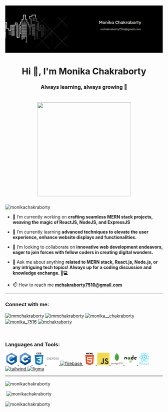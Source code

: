 ![logo](https://github.com/MonikaChakraborty/MonikaChakraborty/blob/main/1702444921050.jpg)
<h1 align="center">Hi 👋, I'm Monika Chakraborty</h1>
<h3 align="center">Always learning, always growing 🌱</h3>

<h1 align="center"><a href="#"><img width="300" height="300" src="https://pro2-bar-s3-cdn-cf5.myportfolio.com/17a47d9e8f4727ce5f3e48805b2d8eb2/67cb1a46-1d0c-45fe-ab3f-520e4802b1b8_rwc_0x7x800x626x800.gif?h=3ef38d2bcece76203455258e0d585fe9"/></a></h1>

<p align="left"> <img src="https://komarev.com/ghpvc/?username=monikachakraborty&label=Profile%20views&color=0e75b6&style=flat" alt="monikachakraborty" /> </p>

- 🔭 I’m currently working on **crafting seamless MERN stack projects, weaving the magic of ReactJS, NodeJS, and ExpressJS**

- 🌱 I’m currently learning **advanced techniques to elevate the user experience, enhance website displays and functionalities.**

- 👯 I’m looking to collaborate on **innovative web development endeavors, eager to join forces with fellow coders in creating digital wonders.**

- 💬 Ask me about anything **related to MERN stack, React.js, Node.js, or any intriguing tech topics! Always up for a coding discussion and knowledge exchange. 🚀💻**
  
- 📫 How to reach me **mchakraborty7516@gmail.com**

---

<h3 align="left">Connect with me:</h3>
<p align="left">
<a href="https://linkedin.com/in/immchakraborty" target="blank"><img align="center" src="https://raw.githubusercontent.com/rahuldkjain/github-profile-readme-generator/master/src/images/icons/Social/linked-in-alt.svg" alt="immchakraborty" height="30" width="40" /></a>
<a href="https://fb.com/immchakraborty" target="blank"><img align="center" src="https://raw.githubusercontent.com/rahuldkjain/github-profile-readme-generator/master/src/images/icons/Social/facebook.svg" alt="immchakraborty" height="30" width="40" /></a>
<a href="https://instagram.com/monika__chakraborty" target="blank"><img align="center" src="https://raw.githubusercontent.com/rahuldkjain/github-profile-readme-generator/master/src/images/icons/Social/instagram.svg" alt="monika__chakraborty" height="30" width="40" /></a>
<a href="https://www.codechef.com/users/monika_7516" target="blank"><img align="center" src="https://cdn.jsdelivr.net/npm/simple-icons@3.1.0/icons/codechef.svg" alt="monika_7516" height="30" width="40" /></a>
<a href="https://codeforces.com/profile/mchakraborty" target="blank"><img align="center" src="https://raw.githubusercontent.com/rahuldkjain/github-profile-readme-generator/master/src/images/icons/Social/codeforces.svg" alt="mchakraborty" height="30" width="40" /></a>
</p>

</br>

<h3 align="left">Languages and Tools:</h3>
<p align="left"> <a href="https://www.cprogramming.com/" target="_blank" rel="noreferrer"> <img src="https://raw.githubusercontent.com/devicons/devicon/master/icons/c/c-original.svg" alt="c" width="40" height="40"/> </a> <a href="https://www.w3schools.com/cpp/" target="_blank" rel="noreferrer"> <img src="https://raw.githubusercontent.com/devicons/devicon/master/icons/cplusplus/cplusplus-original.svg" alt="cplusplus" width="40" height="40"/> </a> <a href="https://www.w3schools.com/css/" target="_blank" rel="noreferrer"> <img src="https://raw.githubusercontent.com/devicons/devicon/master/icons/css3/css3-original-wordmark.svg" alt="css3" width="40" height="40"/> </a> <a href="https://expressjs.com" target="_blank" rel="noreferrer"> <img src="https://raw.githubusercontent.com/devicons/devicon/master/icons/express/express-original-wordmark.svg" alt="express" width="40" height="40"/> </a> <a href="https://firebase.google.com/" target="_blank" rel="noreferrer"> <img src="https://www.vectorlogo.zone/logos/firebase/firebase-icon.svg" alt="firebase" width="40" height="40"/> </a> <a href="https://www.w3.org/html/" target="_blank" rel="noreferrer"> <img src="https://raw.githubusercontent.com/devicons/devicon/master/icons/html5/html5-original-wordmark.svg" alt="html5" width="40" height="40"/> </a> <a href="https://developer.mozilla.org/en-US/docs/Web/JavaScript" target="_blank" rel="noreferrer"> <img src="https://raw.githubusercontent.com/devicons/devicon/master/icons/javascript/javascript-original.svg" alt="javascript" width="40" height="40"/> </a> <a href="https://www.mongodb.com/" target="_blank" rel="noreferrer"> <img src="https://raw.githubusercontent.com/devicons/devicon/master/icons/mongodb/mongodb-original-wordmark.svg" alt="mongodb" width="40" height="40"/> </a> <a href="https://nodejs.org" target="_blank" rel="noreferrer"> <img src="https://raw.githubusercontent.com/devicons/devicon/master/icons/nodejs/nodejs-original-wordmark.svg" alt="nodejs" width="40" height="40"/> </a> <a href="https://reactjs.org/" target="_blank" rel="noreferrer"> <img src="https://raw.githubusercontent.com/devicons/devicon/master/icons/react/react-original-wordmark.svg" alt="react" width="40" height="40"/> </a> <a href="https://tailwindcss.com/" target="_blank" rel="noreferrer"> <img src="https://www.vectorlogo.zone/logos/tailwindcss/tailwindcss-icon.svg" alt="tailwind" width="40" height="40"/> </a> <a href="https://www.figma.com/" target="_blank" rel="noreferrer"> <img src="https://www.vectorlogo.zone/logos/figma/figma-icon.svg" alt="figma" width="40" height="40"/> </a> </p>

---


<p><img align="center" src="https://github-readme-stats.vercel.app/api/top-langs?username=monikachakraborty&show_icons=true&locale=en&layout=compact&&theme=tokyonight" alt="monikachakraborty"  /></p>

<p>&nbsp;<img align="center" src="https://github-readme-stats.vercel.app/api?username=monikachakraborty&show_icons=true&locale=en&&theme=tokyonight" alt="monikachakraborty" /></p>

<p><img align="center" src="https://github-readme-streak-stats.herokuapp.com/?user=monikachakraborty&&theme=tokyonight" alt="monikachakraborty" /></p>
